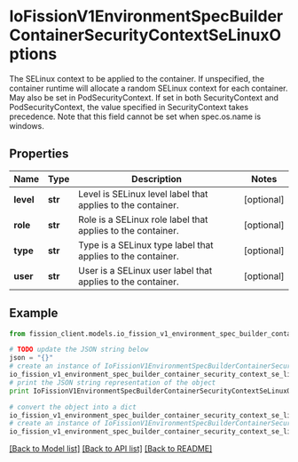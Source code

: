 # IoFissionV1EnvironmentSpecBuilderContainerSecurityContextSeLinuxOptions

The SELinux context to be applied to the container. If unspecified, the container runtime will allocate a random SELinux context for each container.  May also be set in PodSecurityContext.  If set in both SecurityContext and PodSecurityContext, the value specified in SecurityContext takes precedence. Note that this field cannot be set when spec.os.name is windows.

## Properties

Name | Type | Description | Notes
------------ | ------------- | ------------- | -------------
**level** | **str** | Level is SELinux level label that applies to the container. | [optional] 
**role** | **str** | Role is a SELinux role label that applies to the container. | [optional] 
**type** | **str** | Type is a SELinux type label that applies to the container. | [optional] 
**user** | **str** | User is a SELinux user label that applies to the container. | [optional] 

## Example

```python
from fission_client.models.io_fission_v1_environment_spec_builder_container_security_context_se_linux_options import IoFissionV1EnvironmentSpecBuilderContainerSecurityContextSeLinuxOptions

# TODO update the JSON string below
json = "{}"
# create an instance of IoFissionV1EnvironmentSpecBuilderContainerSecurityContextSeLinuxOptions from a JSON string
io_fission_v1_environment_spec_builder_container_security_context_se_linux_options_instance = IoFissionV1EnvironmentSpecBuilderContainerSecurityContextSeLinuxOptions.from_json(json)
# print the JSON string representation of the object
print IoFissionV1EnvironmentSpecBuilderContainerSecurityContextSeLinuxOptions.to_json()

# convert the object into a dict
io_fission_v1_environment_spec_builder_container_security_context_se_linux_options_dict = io_fission_v1_environment_spec_builder_container_security_context_se_linux_options_instance.to_dict()
# create an instance of IoFissionV1EnvironmentSpecBuilderContainerSecurityContextSeLinuxOptions from a dict
io_fission_v1_environment_spec_builder_container_security_context_se_linux_options_form_dict = io_fission_v1_environment_spec_builder_container_security_context_se_linux_options.from_dict(io_fission_v1_environment_spec_builder_container_security_context_se_linux_options_dict)
```
[[Back to Model list]](../README.md#documentation-for-models) [[Back to API list]](../README.md#documentation-for-api-endpoints) [[Back to README]](../README.md)



